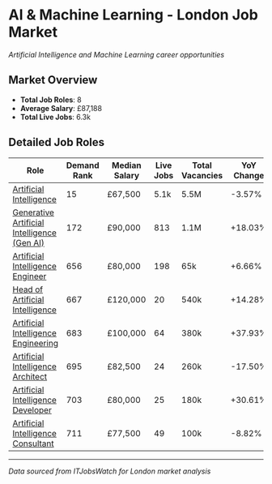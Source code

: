 # AI & Machine Learning - London Job Market

*Artificial Intelligence and Machine Learning career opportunities*

## Market Overview

- **Total Job Roles**: 8
- **Average Salary**: £87,188
- **Total Live Jobs**: 6.3k

## Detailed Job Roles

| Role | Demand Rank | Median Salary | Live Jobs | Total Vacancies | YoY Change |
|------|-------------|---------------|-----------|-----------------|------------|
| [Artificial Intelligence](https://www.itjobswatch.co.uk/default.aspx?q=Artificial%20Intelligence) | 15 | £67,500 | 5.1k | 5.5M | -3.57% |
| [Generative Artificial Intelligence (Gen AI)](https://www.itjobswatch.co.uk/default.aspx?q=Generative%20Artificial%20Intelligence%20(Gen%20AI)) | 172 | £90,000 | 813 | 1.1M | +18.03% |
| [Artificial Intelligence Engineer](https://www.itjobswatch.co.uk/default.aspx?q=Artificial%20Intelligence%20Engineer) | 656 | £80,000 | 198 | 65k | +6.66% |
| [Head of Artificial Intelligence](https://www.itjobswatch.co.uk/default.aspx?q=Head%20of%20Artificial%20Intelligence) | 667 | £120,000 | 20 | 540k | +14.28% |
| [Artificial Intelligence Engineering](https://www.itjobswatch.co.uk/default.aspx?q=Artificial%20Intelligence%20Engineering) | 683 | £100,000 | 64 | 380k | +37.93% |
| [Artificial Intelligence Architect](https://www.itjobswatch.co.uk/default.aspx?q=Artificial%20Intelligence%20Architect) | 695 | £82,500 | 24 | 260k | -17.50% |
| [Artificial Intelligence Developer](https://www.itjobswatch.co.uk/default.aspx?q=Artificial%20Intelligence%20Developer) | 703 | £80,000 | 25 | 180k | +30.61% |
| [Artificial Intelligence Consultant](https://www.itjobswatch.co.uk/default.aspx?q=Artificial%20Intelligence%20Consultant) | 711 | £77,500 | 49 | 100k | -8.82% |


---
*Data sourced from ITJobsWatch for London market analysis*
